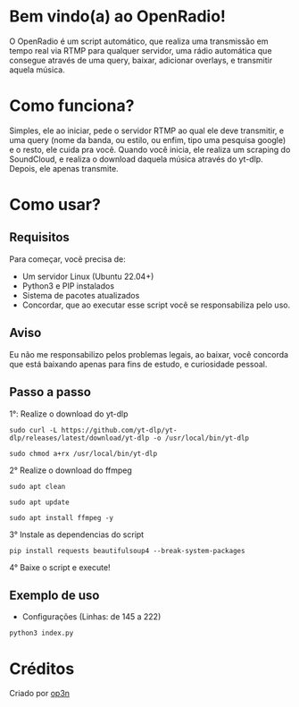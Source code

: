 # Bem vindo(a) ao OpenRadio!

O OpenRadio é um script automático, que realiza uma transmissão em tempo real via RTMP para qualquer servidor, uma rádio automática que consegue através de uma query, baixar, adicionar overlays, e transmitir aquela música.

# Como funciona?

Simples, ele ao iniciar, pede o servidor RTMP ao qual ele deve transmitir, e uma query (nome da banda, ou estilo, ou enfim, tipo uma pesquisa google) e o resto, ele cuida pra você. Quando você inicia, ele realiza um scraping do SoundCloud, e realiza o download daquela música através do yt-dlp. Depois, ele apenas transmite.

# Como usar?
## Requisitos
Para começar, vocẽ precisa de:

- Um servidor Linux (Ubuntu 22.04+)
- Python3 e PIP instalados
- Sistema de pacotes atualizados
- Concordar, que ao executar esse script você se responsabiliza pelo uso.

## Aviso
Eu não me responsabilizo pelos problemas legais, ao baixar, você concorda que está baixando apenas para fins de estudo, e curiosidade pessoal.

## Passo a passo

1°: Realize o download do yt-dlp
```
sudo curl -L https://github.com/yt-dlp/yt-dlp/releases/latest/download/yt-dlp -o /usr/local/bin/yt-dlp
```

```
sudo chmod a+rx /usr/local/bin/yt-dlp
```

2° Realize o download do ffmpeg
```
sudo apt clean
```

```
sudo apt update
```

```
sudo apt install ffmpeg -y
```

3° Instale as dependencias do script
```
pip install requests beautifulsoup4 --break-system-packages
```

4° Baixe o script e execute!

## Exemplo de uso

- Configurações (Linhas: de 145 a 222)

```
python3 index.py
```


# Créditos
Criado por [op3n](https://github.com/op3ny)
